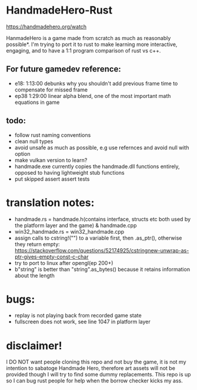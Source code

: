 # HandmadeHero-Rust
https://handmadehero.org/watch

HanmadeHero is a game made from scratch as much as reasonably possible*. I'm trying to port it to rust to make learning more interactive, engaging, and to have a 1:1 program comparison of rust vs c++.

## For future gamedev reference:

* e18: 1:13:00 debunks why you shouldn't add previous frame time to compensate for missed frame
* ep38 1:29:00 linear alpha blend, one of the most important math equations in game
## todo:

* follow rust naming conventions
* clean null types
* avoid unsafe as much as possible, e.g use refernces and avoid null with option<T>
* make vulkan version to learn?
* handmade.exe currently copies the handmade.dll functions entirely, opposed to having lightweight stub functions 
* put skipped assert assert tests

# translation notes:
* handmade.rs = handmade.h(contains interface, structs etc both used by the platform layer and the game) & handmade.cpp
* win32_handmade.rs = win32_handmade.cpp
* assign calls to cstring!("") to a variable first, then .as_ptr(), otherwise they return empty: https://stackoverflow.com/questions/52174925/cstringnew-unwrap-as-ptr-gives-empty-const-c-char
* try to port to linux after opengl(ep 200+)
* b"string" is better than "string".as_bytes() because it retains information about the length

# bugs:
* replay is not playing back from recorded game state
* fullscreen does not work, see line 1047 in platform layer

# disclaimer!

I DO NOT want people cloning this repo and not buy the game, it is not my intention to sabatoge Handmade Hero, therefore art assets will not be provided though I will try to find some dummy replacements. This repo is up so I can bug rust people for help when the borrow checker kicks my ass.